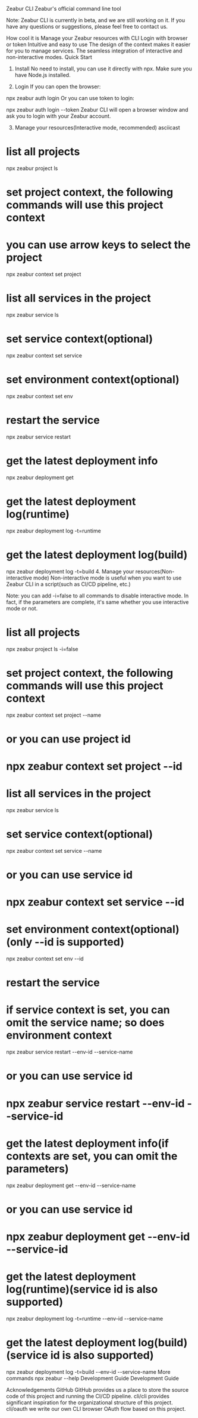 Zeabur CLI
Zeabur's official command line tool

Note: Zeabur CLI is currently in beta, and we are still working on it. If you have any questions or suggestions, please feel free to contact us.

How cool it is
Manage your Zeabur resources with CLI
Login with browser or token
Intuitive and easy to use
The design of the context makes it easier for you to manage services.
The seamless integration of interactive and non-interactive modes.
Quick Start
1. Install
No need to install, you can use it directly with npx. Make sure you have Node.js installed.

2. Login
If you can open the browser:

npx zeabur auth login
Or you can use token to login:

npx zeabur auth login --token <your-token>
Zeabur CLI will open a browser window and ask you to login with your Zeabur account.

3. Manage your resources(Interactive mode, recommended)
asciicast

# list all projects
npx zeabur project ls

# set project context, the following commands will use this project context
# you can use arrow keys to select the project
npx zeabur context set project

# list all services in the project
npx zeabur service ls

# set service context(optional)
npx zeabur context set service

# set environment context(optional)
npx zeabur context set env

# restart the service
npx zeabur service restart

# get the latest deployment info
npx zeabur deployment get

# get the latest deployment log(runtime)
npx zeabur deployment log -t=runtime

# get the latest deployment log(build)
npx zeabur deployment log -t=build
4. Manage your resources(Non-interactive mode)
Non-interactive mode is useful when you want to use Zeabur CLI in a script(such as CI/CD pipeline, etc.)

Note: you can add -i=false to all commands to disable interactive mode. In fact, if the parameters are complete, it's same whether you use interactive mode or not.

# list all projects
npx zeabur project ls -i=false

# set project context, the following commands will use this project context
npx zeabur context set project --name <project-name>
# or you can use project id
# npx zeabur context set project --id <project-id>

# list all services in the project
npx zeabur service ls

# set service context(optional)
npx zeabur context set service --name <service-name>
# or you can use service id
# npx zeabur context set service --id <service-id>

# set environment context(optional)(only --id is supported)
npx zeabur context set env --id <env-id>

# restart the service
# if service context is set, you can omit the service name; so does environment context
npx zeabur service restart --env-id <env-id> --service-name <service-name>
# or you can use service id
# npx zeabur service restart --env-id <env-id> --service-id <service-id>

# get the latest deployment info(if contexts are set, you can omit the parameters)
npx zeabur deployment get --env-id <env-id> --service-name <service-name>
# or you can use service id
# npx zeabur deployment get --env-id <env-id> --service-id <service-id>

# get the latest deployment log(runtime)(service id is also supported)
npx zeabur deployment log -t=runtime --env-id <env-id> --service-name <service-name>
# get the latest deployment log(build)(service id is also supported)
npx zeabur deployment log -t=build --env-id <env-id> --service-name <service-name>
More commands
npx zeabur <command> --help
Development Guide
Development Guide

Acknowledgements
GitHub
GitHub provides us a place to store the source code of this project and running the CI/CD pipeline.
cli/cli provides significant inspiration for the organizational structure of this project.
cli/oauth we write our own CLI browser OAuth flow based on this project.